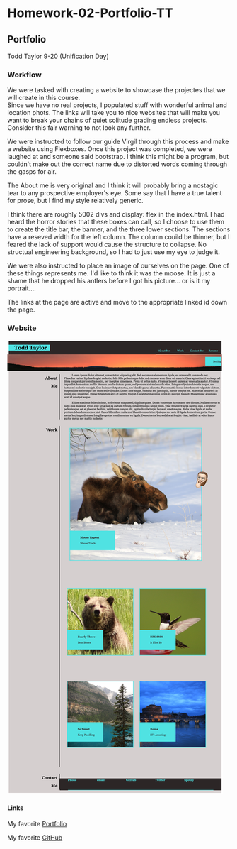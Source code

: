 # Homework-02-Portfolio-TT
## Portfolio
Todd Taylor
9-20 (Unification Day)

### Workflow
We were tasked with creating a website to showcase the projectes that we will create in this course.  
Since we have no real projects, I populated stuff with wonderful animal and location phots.  The links will take you to nice websites that will make you want to break your chains of quiet solitude grading endless projects. Consider this fair warning to not look any further.  

We were instructed to follow our guide Virgil through this process and make a website using Flexboxes.  Once this project was completed, we were laughed at and someone said bootstrap.  I think this might be a program, but couldn't make out the correct name due to distorted words coming through the gasps for air. 

The About me is very original and I think it will probably bring a nostagic tear to any prospective employer's eye.  Some say that I have a true talent for prose, but I find my style relatively generic. 

I think there are roughly 5002 divs and display: flex in the index.html.  I had heard the horror stories that these boxes can call, so I choose to use them to create the title bar, the banner, and the three lower sections.  The sections have a reseved width for the left column.  The column couild be thinner, but I feared the lack of support would cause the structure to collapse.  No structual engineering background, so I had to just use my eye to judge it.  

We were also instructed to place an image of ourselves on the page.  One of these things represents me.  I'd like to think it was the moose.  It is just a shame that he dropped his antlers before I got his picture... or is it my portrait....

The links at the page are active and move to the appropriate linked id down the page.  


### Website
![Porfolio](./Assets/Images/Portfolio-TT.jpg)

#### Links
My favorite [Portfolio](https://dertodd.github.io/Homework-02-Portfolio-TT/)

My favorite [GitHub](https://github.com/DerTodd/Homework-02-Portfolio-TT)